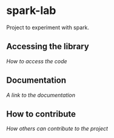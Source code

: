 # spark-lab

Project to experiment with spark.

## Accessing the library

*How to access the code*

## Documentation

*A link to the documentation*

## How to contribute

*How others can contribute to the project*
